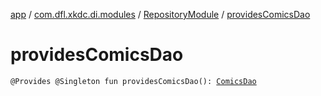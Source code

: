[app](../../index.md) / [com.dfl.xkdc.di.modules](../index.md) / [RepositoryModule](index.md) / [providesComicsDao](./provides-comics-dao.md)

# providesComicsDao

`@Provides @Singleton fun providesComicsDao(): `[`ComicsDao`](../../com.dfl.xkdc.repository/-comics-dao/index.md)